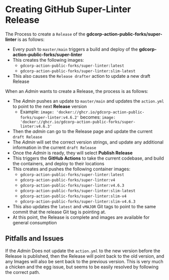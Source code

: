 # Creating GitHub Super-Linter Release

The Process to create a `Release` of the **gdcorp-action-public-forks/super-linter** is as follows:

- Every push to `master/main` triggers a build and deploy of the **gdcorp-action-public-forks/super-linter**
- This creates the following images:
  - `gdcorp-action-public-forks/super-linter:latest`
  - `gdcorp-action-public-forks/super-linter:slim-latest`
- This also causes the `Release drafter` action to update a new draft Release

When an *Admin* wants to create a Release, the process is as follows:

- The *Admin* pushes an update to `master/main` and updates the `action.yml` to point to the next **Release** version
  - Example: `image: 'docker://ghcr.io/gdcorp-action-public-forks/super-linter:v4.6.2'` becomes: `image: 'docker://ghcr.io/gdcorp-action-public-forks/super-linter:v4.6.3'`
- Then the *admin* can go to the Release page and update the current `draft Release`
- The *Admin* will set the correct version strings, and update any additional information in the current `draft Release`
- Once the *Admin* is ready, they will select **Publish Release**
- This triggers the **GitHub Actions** to take the current codebase, and build the containers, and deploy to their locations
- This creates and pushes the following container images:
  - `gdcorp-action-public-forks/super-linter:latest`
  - `gdcorp-action-public-forks/super-linter:v4`
  - `gdcorp-action-public-forks/super-linter:v4.6.3`
  - `gdcorp-action-public-forks/super-linter:slim-latest`
  - `gdcorp-action-public-forks/super-linter:slim-v4`
  - `gdcorp-action-public-forks/super-linter:slim-v4.6.3`
- This also updates the `latest` and `vMAJOR` Git tags to point to the same commit that the release Git tag is pointing at.
- At this point, the Release is complete and images are available for general consumption

## Pitfalls and Issues

If the *Admin* Does not update the `action.yml` to the new version before the Release is published, then the Release will point back to the old version, and any Images will also be sent back to the previous version.
This is very much a chicken and the egg issue, but seems to be easily resolved by following the correct path.
